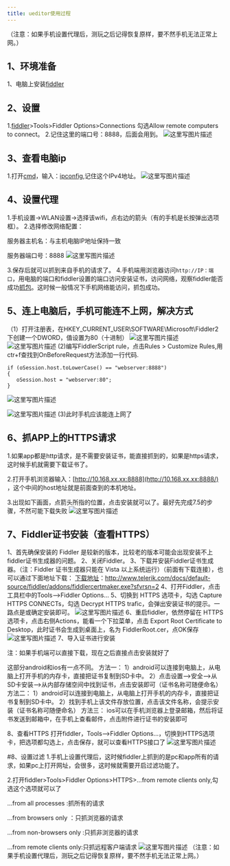 ```yaml
---
title: ueditor使用过程
---
```


（注意：如果手机设置代理后，测玩之后记得恢复原样，要不然手机无法正常上网。）

## 1、环境准备

1、电脑上安装[fiddler](https://so.csdn.net/so/search?q=fiddler&spm=1001.2101.3001.7020)

## 2、设置

1.[fiddler](https://so.csdn.net/so/search?q=fiddler&spm=1001.2101.3001.7020)>Tools>Fiddler Options>Connections 勾选Allow remote computers to connect。
2.记住这里的端口号：8888，后面会用到。
![这里写图片描述](20180816152711363.png)

## 3、查看电脑ip

1.打开[cmd](https://so.csdn.net/so/search?q=cmd&spm=1001.2101.3001.7020)，输入：[ipconfig](https://so.csdn.net/so/search?q=ipconfig&spm=1001.2101.3001.7020),记住这个IPv4地址。
![这里写图片描述](20180816152826869.png)

## 4、设置代理

1.手机设置->WLAN设置->选择该wifi，点右边的箭头（有的手机是长按弹出选项框）。
2.选择修改网络配置：

服务器主机名：与主机电脑IP地址保持一致

服务器端口号：8888
![这里写图片描述](20180816153124876.png)

3.保存后就可以抓到来自手机的请求了。
4.手机端用浏览器访问```http://IP：端口```，用电脑的端口和fiddler设置的端口访问安装证书，访问网络，观察fiddler能否成功[抓包](https://so.csdn.net/so/search?q=抓包&spm=1001.2101.3001.7020)。这时候一般情况下手机网络能访问，抓包成功。

## 5、连上电脑后，手机可能连不上网，解决方式

（1）打开注册表，在HKEY_CURRENT_USER\SOFTWARE\Microsoft\Fiddler2下创建一个DWORD，值设置为80（十进制）
![这里写图片描述](20180816155645557.png)
![这里写图片描述](20180816153423194.png)
(2)编写FiddlerScript rule，点击Rules > Customize Rules,用ctr+f查找到OnBeforeRequest方法添加一行代码.

```
if (oSession.host.toLowerCase() == "webserver:8888") 
{
   oSession.host = "webserver:80";
}
```

![这里写图片描述](20180816153605420.png)

![这里写图片描述](20180816153804425.png)
(3)此时手机应该能连上网了

## 6、抓APP上的HTTPS请求

1.如果app都是http请求，是不需要安装证书，能直接抓到的，如果是https请求，这时候手机就需要下载证书了。

2.打开手机浏览器输入：[http://10.168.xx.xx:8888](http://10.168.xx.xx:8888/) ，这个中间的host地址就是前面查到的本机地址。

3.出现如下画面，点箭头所指的位置，点击安装就可以了。最好先完成7.5的步骤，不然可能下载失败
![这里写图片描述](20180816154017899.png)

## 7、Fiddler证书安装（查看HTTPS）

1、首先确保安装的 Fiddler 是较新的版本，比较老的版本可能会出现安装不上fiddler证书生成器的问题。
2、关闭Fiddler。
3、下载并安装Fiddler证书生成器。（注：Fiddler 证书生成器只能在 Vista 以上系统运行）（前面有下载连接），也可以通过下面地址下载：
[下载地址](http://www.telerik.com/docs/default-source/fiddler/addons/fiddlercertmaker.exe?sfvrsn=2)：http://www.telerik.com/docs/default-source/fiddler/addons/fiddlercertmaker.exe?sfvrsn=2
4、打开Fiddler，点击工具栏中的Tools——>Fiddler Options…
5、切换到 HTTPS 选项卡，勾选 Capture HTTPS CONNECTs，勾选 Decrypt HTTPS trafic，会弹出安装证书的提示。一路点是或确定安装即可。
![这里写图片描述](20180816154620933.png)
6、重启fiddler，依然停留在 HTTPS 选项卡，点击右侧Actions，能看一个下拉菜单，点击 Export Root Certificate to Desktop，此时证书会生成到桌面上，名为 FiddlerRoot.cer，点OK保存
![这里写图片描述](2018081615474434.png)
7、导入证书进行安装

注：如果手机端可以直接下载，现在之后直接点击安装就好了

这部分android和ios有一点不同。
方法一：
1）android可以连接到电脑上，从电脑上打开手机的内存卡，直接把证书复制到SD卡中。
2）点击设置——>安全——>从SD卡安装——>从内部存储空间中找到证书，点击安装即可（证书名称可随便命名）
方法二：
1）android可以连接到电脑上，从电脑上打开手机的内存卡，直接把证书复制到SD卡中。
2）找到手机上该文件存放位置，点击该文件名称，会提示安装（证书名称可随便命名）
方法三：
ios可以在手机浏览器上登录邮箱，然后将证书发送到邮箱中，在手机上查看邮件，点击附件进行证书的安装即可

8、查看HTTPS
打开fiddler，Tools——>Fiddler Options…，切换到HTTPS选项卡，把选项都勾选上，点击保存，就可以查看HTTPS接口了
![这里写图片描述](2018081615520817.png)

\#8、设置过滤
1.手机上设置代理后，这时候fiddler上抓到的是pc和app所有的请求，如果pc上打开网址，会很多，这时候就需要开启过滤功能了。

2.打开fiddler>Tools>Fiddler Options>HTTPS>…from remote clients only,勾选这个选项就可以了

…from all processes :抓所有的请求

…from browsers only ：只抓浏览器的请求

…from non-browsers only :只抓非浏览器的请求

…from remote clients only:只抓远程客户端请求
![这里写图片描述](20180816154127897.png)
（注意：如果手机设置代理后，测玩之后记得恢复原样，要不然手机无法正常上网。）